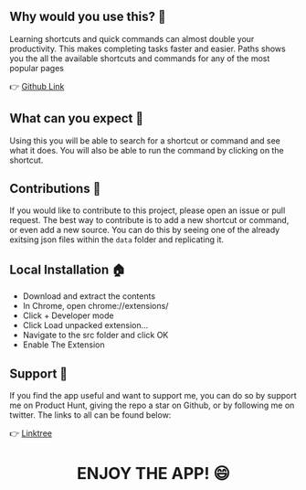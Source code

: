  ## Why would you use this? 🔎

Learning shortcuts and quick commands can almost double your productivity. This makes completing tasks faster and easier. Paths shows you the all the available shortcuts and commands for any of the most popular pages

👉 [Github Link](https://github.com/raf-underscore/paths)

## What can you expect 🤔

Using this you will be able to search for a shortcut or command and see what it does. You will also be able to run the command by clicking on the shortcut.

## Contributions 🔮

If you would like to contribute to this project, please open an issue or pull request. The best way to contribute is to add a new shortcut or command, or even add a new source. You can do this by seeing one of the already exitsing json files within the `data` folder and replicating it.

## Local Installation 🏠
 
 - Download and extract the contents
 - In Chrome, open chrome://extensions/
 - Click + Developer mode
 - Click Load unpacked extension…
 - Navigate to the src folder and click OK
 - Enable The Extension
 
## Support 💌

If you find the app useful and want to support me, you can do so by support me on Product Hunt, giving the repo a star on Github, or by following me on twitter. The links to all can be found below:

👉 [Linktree](https://linktr.ee/raf_underscore)

<h1 align="center">
    ENJOY THE APP! 😄
</h1>